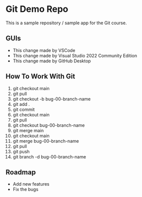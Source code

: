 # Git Demo Repo
This is a sample repository / sample app for the Git course.

## GUIs
* This change made by VSCode
* This change made by Visual Studio 2022 Community Edition
* This change made by GitHub Desktop

## How To Work With Git
1. git checkout main
2. git pull
3. git checkout -b bug-00-branch-name
4. git add .
5. git commit
6. git checkout main
7. git pull
8. git checkout bug-00-branch-name
9. git merge main
10. git checkout main
11. git merge bug-00-branch-name
12. git pull
13. git push
14. git branch -d bug-00-branch-name

## Roadmap
* Add new features
* Fix the bugs
